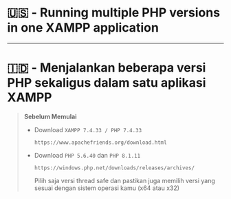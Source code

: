 # 🇺🇸 - Running multiple PHP versions in one XAMPP application

---

# 🇮🇩 - Menjalankan beberapa versi PHP sekaligus dalam satu aplikasi XAMPP

> **Sebelum Memulai**
>
> - Download `XAMPP 7.4.33 / PHP 7.4.33`
>
>   ```
>   https://www.apachefriends.org/download.html
>   ```
>
> - Download `PHP 5.6.40` dan `PHP 8.1.11`
>   ```
>   https://windows.php.net/downloads/releases/archives/
>   ```
>   Pilih saja versi thread safe dan pastikan juga memilih versi yang sesuai dengan sistem operasi kamu (x64 atau x32)

##
